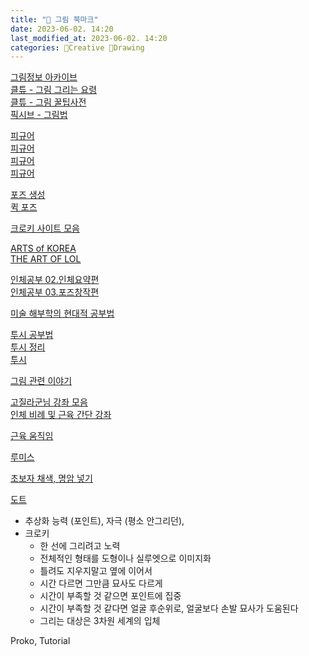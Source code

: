 ```yaml
---
title: "📙 그림 북마크"
date: 2023-06-02. 14:20
last_modified_at: 2023-06-02. 14:20
categories: 🔖Creative 📙Drawing
---
```


[그림정보 아카이브](https://drawinggalleryarchive.tistory.com/)  
[클튜 - 그림 그리는 요령](https://tips.clip-studio.com/ko-kr)  
[클튜 - 그림 꿀팁사전](https://www.clipstudio.net/drawing)  
[픽시브 - 그림법](https://www.pixiv.net/howto)  

[피규어](https://www.amiami.com/eng/c/bishoujo/)  
[피규어](http://phatcompany.jp/)  
[피규어](https://fig-memo.com/)  
[피규어](https://www.hpoi.net/pic/list360/?&r18=-2&pageCount=11&view=-1&original=0&itemCategory=0&category=0&&page=1)  

[포즈 생성](https://pose-trainer.com/)  
[퀵 포즈](https://pose-trainer.com/)  

[크로키 사이트 모음](https://blog.naver.com/salvia0623/220988400695)  

[ARTS of KOREA](https://books.google.co.kr/books?id=DnaiYKYmQegC&printsec=frontcover&redir_esc=y&hl=ko#v=onepage&q&f=false)  
[THE ART OF LOL](https://artbook.na.leagueoflegends.com/en_US/volume-one#)  

[인체공부 02.인체요약편](https://gall.dcinside.com/mgallery/board/view/?id=drawing&no=16717)  
[인체공부 03.포즈창작편](https://gall.dcinside.com/mgallery/board/view/?id=drawing&no=18001)  

[미술 해부학의 현대적 공부법](https://gall.dcinside.com/mgallery/board/view/?id=drawing&no=192865&page=3)  

[투시 공부법](https://gall.dcinside.com/mgallery/board/view/?id=drawing&no=193253&page=1)  
[투시 정리](https://gall.dcinside.com/mgallery/board/view/?id=drawing&no=199810&page=3)  
[투시](https://gall.dcinside.com/mgallery/board/view/?id=drawing&no=199800&page=3)  

[그림 관련 이야기](https://gall.dcinside.com/mgallery/board/view/?id=drawing&no=199588&page=7)  

[고질라군님 강좌 모음](https://bbs.ruliweb.com/hobby/board/300066/read/13203865?cate=322)  
[인체 비례 및 근육 간단 강좌](https://bbs.ruliweb.com/hobby/board/300066/read/1943462)  

[근육 움직임](http://kitasite.net/b/musmob/arm2/)  

[루미스](http://www.alexhays.com/loomis/)  

[초보자 채색, 명암 넣기](https://gall.dcinside.com/mgallery/board/view/?id=drawing&no=195382&page=1)  

[도트](https://gall.dcinside.com/mgallery/board/view/?id=pixelart&no=24728&page=1)  

- 추상화 능력 (포인트), 자극 (평소 안그리던),
- 크로키
  - 한 선에 그리려고 노력
  - 전체적인 형태를 도형이나 실루엣으로 이미지화
  - 틀려도 지우지말고 옆에 이어서
  - 시간 다르면 그만큼 묘사도 다르게
  - 시간이 부족할 것 같으면 포인트에 집중
  - 시간이 부족할 것 같다면 얼굴 후순위로, 얼굴보다 손발 묘사가 도움된다
  - 그리는 대상은 3차원 세계의 입체

Proko, Tutorial  
